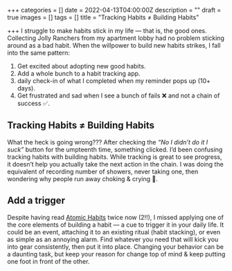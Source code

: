 +++
categories = []
date = 2022-04-13T04:00:00Z
description = ""
draft = true
images = []
tags = []
title = "Tracking Habits ≠ Building Habits"

+++
I struggle to make habits stick in my life — that is, the good ones. Collecting Jolly Ranchers from my apartment lobby had no problem sticking around as a bad habit. When the willpower to build new habits strikes, I fall into the same pattern:

1. Get excited about adopting new good habits.
2. Add a whole bunch to a habit tracking app.
3. daily check-in of what I completed when my reminder pops up (10+ days).
4. Get frustrated and sad when I see a bunch of fails ❌ and not a chain of success ✅.

## Tracking Habits ≠ Building Habits

What the heck is going wrong??? After checking the _“No I didn’t do it I suck”_ button for the umpteenth time, something clicked. I’d been confusing tracking habits with building habits. While tracking is great to see progress, it doesn’t help you actually take the next action in the chain. I was doing the equivalent of recording number of showers, never taking one, then wondering why people run away choking & crying 🤮.

## Add a trigger

Despite having read [Atomic Habits](https://radreads.co/atomic-habits-james-clear/) twice now (2!!), I missed applying one of the core elements of building a habit — a cue to trigger it in your daily life. It could be an event, attaching it to an existing ritual (habit stacking), or even as simple as an annoying alarm. Find whatever you need that will kick you into gear consistently, then put it into place. Changing your behavior can be a daunting task, but keep your reason for change top of mind & keep putting one foot in front of the other.